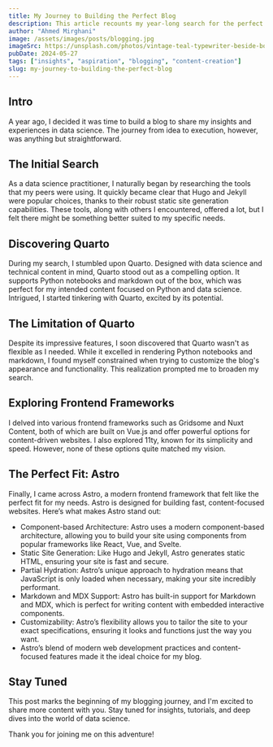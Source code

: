 ```yaml
---
title: My Journey to Building the Perfect Blog
description: This article recounts my year-long search for the perfect blogging tool, exploring the options that I have encountered. Ultimately, I found Astro to be the ideal platform for my data science content. Discover why Astro stood out and stay tuned for more insightful posts on Python and data science!
author: "Ahmed Mirghani"
image: /assets/images/posts/blogging.jpg
imageSrc: https://unsplash.com/photos/vintage-teal-typewriter-beside-book-jLwVAUtLOAQ
pubDate: 2024-05-27
tags: ["insights", "aspiration", "blogging", "content-creation"]
slug: my-journey-to-building-the-perfect-blog
---
```


## Intro

A year ago, I decided it was time to build a blog to share my insights and experiences in data science. The journey from idea to execution, however, was anything but straightforward.

## The Initial Search

As a data science practitioner, I naturally began by researching the tools that my peers were using. It quickly became clear that Hugo and Jekyll were popular choices, thanks to their robust static site generation capabilities. These tools, along with others I encountered, offered a lot, but I felt there might be something better suited to my specific needs.

## Discovering Quarto

During my search, I stumbled upon Quarto. Designed with data science and technical content in mind, Quarto stood out as a compelling option. It supports Python notebooks and markdown out of the box, which was perfect for my intended content focused on Python and data science. Intrigued, I started tinkering with Quarto, excited by its potential.

## The Limitation of Quarto

Despite its impressive features, I soon discovered that Quarto wasn't as flexible as I needed. While it excelled in rendering Python notebooks and markdown, I found myself constrained when trying to customize the blog's appearance and functionality. This realization prompted me to broaden my search.

## Exploring Frontend Frameworks

I delved into various frontend frameworks such as Gridsome and Nuxt Content, both of which are built on Vue.js and offer powerful options for content-driven websites. I also explored 11ty, known for its simplicity and speed. However, none of these options quite matched my vision.

## The Perfect Fit: Astro

Finally, I came across Astro, a modern frontend framework that felt like the perfect fit for my needs. Astro is designed for building fast, content-focused websites. Here’s what makes Astro stand out:

- Component-based Architecture: Astro uses a modern component-based architecture, allowing you to build your site using components from popular frameworks like React, Vue, and Svelte.
- Static Site Generation: Like Hugo and Jekyll, Astro generates static HTML, ensuring your site is fast and secure.
- Partial Hydration: Astro’s unique approach to hydration means that JavaScript is only loaded when necessary, making your site incredibly performant.
- Markdown and MDX Support: Astro has built-in support for Markdown and MDX, which is perfect for writing content with embedded interactive components.
- Customizability: Astro’s flexibility allows you to tailor the site to your exact specifications, ensuring it looks and functions just the way you want.
- Astro’s blend of modern web development practices and content-focused features made it the ideal choice for my blog.

## Stay Tuned

This post marks the beginning of my blogging journey, and I'm excited to share more content with you. Stay tuned for insights, tutorials, and deep dives into the world of data science.

Thank you for joining me on this adventure!
